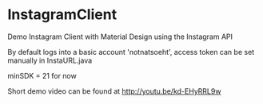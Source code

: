 InstagramClient
===============

Demo Instagram Client with Material Design using the Instagram API

By default logs into a basic account 'notnatsoeht', access token can be set manually in InstaURL.java

minSDK = 21 for now

Short demo video can be found at http://youtu.be/kd-EHyRRL9w
